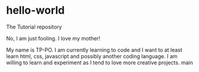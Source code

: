 # hello-world
The Tutorial repository

No, I am just fooling. I love my mother!

My name is TP-PO. I am currently learning to code and I want to at least learn html, css, javascript and possibly another coding language. I am willing to learn and experiment as I tend to love more creative projects.
main
